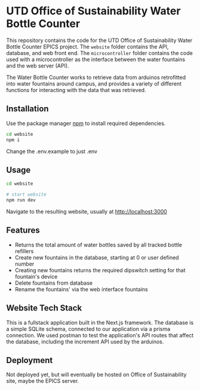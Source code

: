 # UTD Office of Sustainability Water Bottle Counter

This repository contains the code for the UTD Office of Sustainability Water Bottle Counter EPICS project. The `website` folder contains the API, database, and web front end. The `microcontroller` folder contains the code used with a microcontroller as the interface between the water fountains and the web server (API).

The Water Bottle Counter works to retrieve data from arduinos retrofitted into water fountains around campus, and provides a variety of different functions for interacting with the data that was retrieved.

## Installation

Use the package manager [npm](https://www.npmjs.com/) to install required dependencies.

```bash
cd website
npm i
```
Change the .env.example to just .env
## Usage

```bash
cd website

# start website
npm run dev
```

Navigate to the resulting website, usually at [http://localhost:3000](http://localhost:3000)

## Features
- Returns the total amount of water bottles saved by all tracked bottle refillers 
- Create new fountains in the database, starting at 0 or user defined number
- Creating new fountains returns the required dipswitch setting for that fountain's device
- Delete fountains from database
- Rename the fountains' via the web interface fountains

## Website Tech Stack
This is a fullstack application built in the Next.js framework.
The database is a simple SQLite schema, connected to our application via a prisma connection.
We used postman to test the application's API routes that affect the database, including the increment API used by the arduinos.

## Deployment
Not deployed yet, but will eventually be hosted on Office of Sustainability site, maybe the EPICS server.
